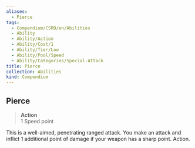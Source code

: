 ```yaml
---
aliases:
  - Pierce
tags:
  - Compendium/CSRD/en/Abilities
  - Ability
  - Ability/Action
  - Ability/Cost/1
  - Ability/Tier/Low
  - Ability/Pool/Speed
  - Ability/Categories/Special-Attack
title: Pierce
collection: Abilities
kind: Compendium
---
```

## Pierce  
>**Action**  
>1 Speed point
  
This is a well-aimed, penetrating ranged attack. You make an attack and inflict 1 additional point of damage if your weapon has a sharp point. Action.